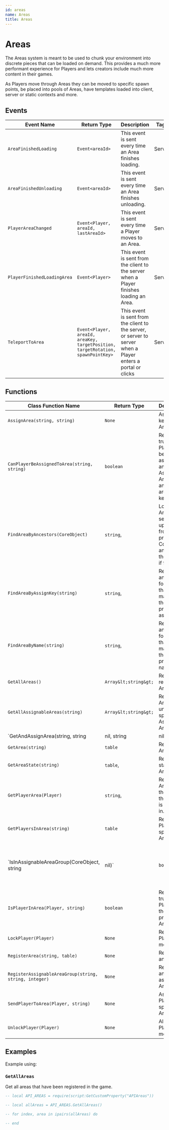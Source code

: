 ```yaml
---
id: areas
name: Areas
title: Areas
---
```


# Areas

The Areas system is meant to be used to chunk your environment into discrete pieces that can be loaded on demand.
This provides a much more performant experience for Players and lets creators include much more content in their
games.

As Players move through Areas they can be moved to specific spawn points, be placed into pools of Areas, have
templates loaded into client, server or static contexts and more.

## Events

| Event Name | Return Type | Description | Tags |
| ---------- | ----------- | ----------- | ---- |
| `AreaFinishedLoading` | `Event<areaId>`| This event is sent every time an Area finishes loading. | Server |
| `AreaFinishedUnloading` | `Event<areaId>`| This event is sent every time an Area finishes unloading. | Server |
| `PlayerAreaChanged` | `Event<Player, areaId, lastAreaId>`| This event is sent every time a Player moves to an Area. | Server |
| `PlayerFinishedLoadingArea` | `Event<Player>`| This event is sent from the client to the server when a Player finishes loading an Area. | Server |
| `TeleportToArea` | `Event<Player, areaId, areaKey, targetPosition, targetRotation, spawnPointKey>`| This event is sent from the client to the server, or server to server when a Player enters a portal or clicks | Server |

## Functions

| Class Function Name | Return Type | Description | Tags |
| ------------------- | ----------- | ----------- | ---- |
| `AssignArea(string, string)` | `None` | Assigns a key to an Area. | None |
| `CanPlayerBeAssignedToArea(string, string)` | `boolean` | Returns true if the Player can be assigned to an Assignable Area with an optional area group key. | None |
| `FindAreaByAncestors(CoreObject)` | `string`,  | Locates an Area by searching upward from the provided CoreObject and returns the Area Id if found. | None |
| `FindAreaByAssignKey(string)` | `string`,  | Returns and Area Id for an Area that matches the provided assign key. | None |
| `FindAreaByName(string)` | `string`,  | Returns and Area Id for an Area that matches the provided name. | None |
| `GetAllAreas()` | `Array&lt;string&gt;` | Returns all registered Areas. | None |
| `GetAllAssignableAreas(string)` | `Array&lt;string&gt;` | Returns all Area ids under a specific Assignable Area Group. | None |
| `GetAndAssignArea(string, string|nil, string|nil)` | `string`,  | Given a key, this function will either find an 'assignable' area that has the same key, or find an empty 'assignable' area and assign it to this key. Returns the Area Id if one is found or assigned. | None |
| `GetArea(string)` | `table` | Returns an Area. | None |
| `GetAreaState(string)` | `table`,  | Returns the state of an Area. | None |
| `GetPlayerArea(Player)` | `string`,  | Returns the Area Id of the Area the Player is currently in. | None |
| `GetPlayersInArea(string)` | `table` | Returns all Players in a specific Area. | None |
| `IsInAssignableAreaGroup(CoreObject, string|nil)` | `boolean` | Returns true if the Area is part of an assignable Areas group. | None |
| `IsPlayerInArea(Player, string)` | `boolean` | Returns true if the Player is in the provided Area. | None |
| `LockPlayer(Player)` | `None` | Restricts Player movement. | None |
| `RegisterArea(string, table)` | `None` | Registers an Area. | None |
| `RegisterAssignableAreaGroup(string, string, integer)` | `None` | Registers an assignable Area group. | None |
| `SendPlayerToArea(Player, string)` | `None` | Assigns a Player to a specific Area. | None |
| `UnlockPlayer(Player)` | `None` | Allows a Player to move. | None |

## Examples

Example using:

### `GetAllAreas`

Get all areas that have been registered in the game.

```lua
-- local API_AREAS = require(script:GetCustomProperty("APIAreas"))

-- local allAreas = API_AREAS.GetAllAreas()

-- for index, area in ipairs(allAreas) do

-- end
```
